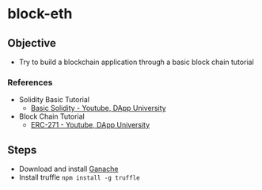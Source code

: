 # block-eth

## Objective
- Try to build a blockchain application through a basic block chain tutorial

### References
- Solidity Basic Tutorial
	- [Basic Solidity - Youtube, DApp University](https://www.youtube.com/watch?v=YJ-D1RMI0T0)
- Block Chain Tutorial
	- [ERC-271 - Youtube, DApp University](https://www.youtube.com/watch?v=YPbgjPPC1d0)


## Steps
- Download and install [Ganache](https://www.trufflesuite.com/ganache)
- Install truffle `npm install -g truffle`